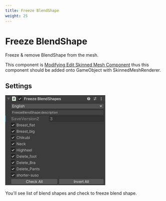 ```yaml
---
title: Freeze BlendShape
weight: 25
---
```


# Freeze BlendShape

Freeze & remove BlendShape from the mesh.

This component is [Modifying Edit Skinned Mesh Component](../../component-kind/edit-skinned-mesh-components#modifying-component) thus this component should be added onto GameObject with SkinnedMeshRenderer.

## Settings

![component.png](component.png)

You'll see list of blend shapes and check to freeze blend shape.

